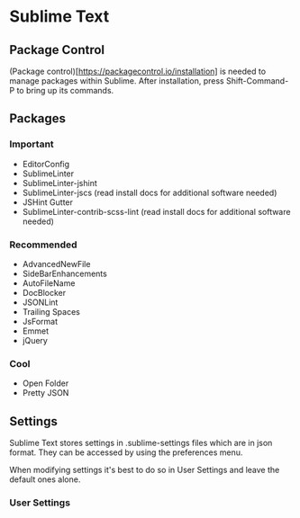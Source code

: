 # Sublime Text

## Package Control

(Package control)[https://packagecontrol.io/installation] is needed to manage packages within Sublime. After installation, press Shift-Command-P to bring up its commands.

## Packages

### Important

* EditorConfig
* SublimeLinter
* SublimeLinter-jshint
* SublimeLinter-jscs (read install docs for additional software needed)
* JSHint Gutter
* SublimeLinter-contrib-scss-lint (read install docs for additional software needed)

### Recommended

* AdvancedNewFile
* SideBarEnhancements
* AutoFileName
* DocBlocker
* JSONLint
* Trailing Spaces
* JsFormat
* Emmet
* jQuery

### Cool

* Open Folder
* Pretty JSON

## Settings

Sublime Text stores settings in .sublime-settings files which are in json format. They can be accessed by using the preferences menu.

When modifying settings it's best to do so in User Settings and leave the default ones alone.

### User Settings


